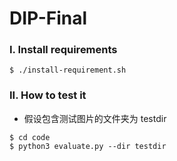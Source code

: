# DIP-Final
### I. Install requirements

```shell
$ ./install-requirement.sh
```

### II. How to test it

- 假设包含测试图片的文件夹为 testdir

```Shell
$ cd code
$ python3 evaluate.py --dir testdir
```

